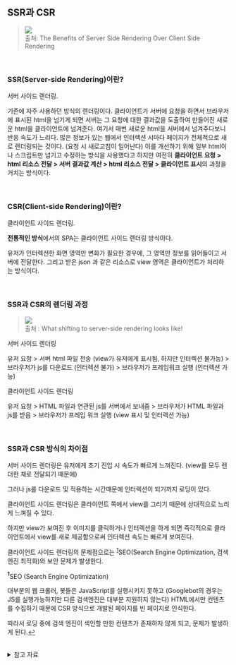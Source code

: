 ## SSR과 CSR
<blockquote cite="https://medium.com/walmartglobaltech/the-benefits-of-server-side-rendering-over-client-side-rendering-5d07ff2cefe8">
<p> <img src="https://img1.daumcdn.net/thumb/R1280x0/?scode=mtistory2&fname=https%3A%2F%2Fblog.kakaocdn.net%2Fdn%2F3GTws%2FbtqFURvXr0y%2FFO9BlRE4NnPSs3I1BTh7Ik%2Fimg.png"></img>
<br>
출처: The Benefits of Server Side Rendering Over Client Side Rendering 
</p>
</blockquote>
<br>

### SSR(Server-side Rendering)이란?
서버 사이드 렌더링.

기존에 자주 사용하던 방식의 렌더링이다. 클라이언트가 서버에 요청을 하면서 브라우저에 표시된 html을 넘기게 되면 서버는 그 요청에 대한 결과값을 도출하여 만들어진 새로운 html을 클라이언트에 넘겨준다. 여기서 매번 새로운 html을 서버에서 넘겨주다보니 반응 속도가 느리다. 많은 정보가 있는 웹에서 인터렉션 시마다 페이지가 전체적으로 새로 렌더링되는 것이다. (요청 시 새로고침이 일어난다) 이를 개선하기 위해 일부 html이나 스크립트만 넘기고 수정하는 방식을 사용했다고 하지만 여전히 <b>클라이언트 요청 > html 리소스 전달 > 서버 결과값 계산 > html 리소스 전달 > 클라이언트 표시</b>의 과정을 거치는 방식이다.

<br>

### CSR(Client-side Rendering)이란?
클라이언트 사이드 렌더링.

<strong>전통적인 방식</strong>에서의 SPA는 클라이언트 사이드 렌더링 방식이다.

유저가 인터렉션한 화면 영역만 변화가 필요한 경우에, 그 영역만 정보를 읽어들이고 서버에 전달한다. 그리고 받은 json 과 같은 리소스로 view 영역은 클라이언트가 처리하는 방식이다. 

<br>

### SSR과 CSR의 렌더링 과정

<blockquote cite="https://www.truebil.com/blog/what-shifting-to-server-side-rendering-looks-like">
<p> <img src="https://img1.daumcdn.net/thumb/R1280x0/?scode=mtistory2&fname=https%3A%2F%2Fblog.kakaocdn.net%2Fdn%2FdXTzOU%2FbtqFUAnIVR3%2FfEJwoZ6tMNnjWskLynCzi0%2Fimg.png"></img>
<br>
출처 : What shifting to server-side rendering looks like!
</p>
</blockquote>
서버 사이드 렌더링

유저 요청 > 서버 html 파일 전송 (view가 유저에게 표시됨, 하지만 인터렉션 불가능) > 브라우저가 js를 다운로드 (인터렉션 불가) > 브라우저가 프레임워크 실행 (인터렉션 가능)

클라이언트 사이드 렌더링

유저 요청 > HTML 파일과 연관된 js를 서버에서 보내줌 > 브라우저가 HTML 파일과 js를 받음 > 브라우저가 프레임 워크 실행 (view 표시 및 인터렉션 가능)

<br>


### SSR과 CSR 방식의 차이점

서버 사이드 렌더링은 유저에게 초기 진입 시 속도가 빠르게 느껴진다. (view를 모두 렌더한 채로 전달되기 때문에)

그러나 js를 다운로드 및 적용하는 시간때문에 인터렉션이 되기까지 로딩이 있다.

클라이언트 사이드 렌더링은 클라이언트 쪽에서 view를 그리기 때문에 상대적으로 느리게 느껴질 수 있다.

하지만 view가 보여진 후 이미지를 클릭하거나 인터렉션을 하게 되면 즉각적으로 클라이언트에서 view를 새로 제공함으로써 인터렉션 속도는 빠르게 보여진다.

클라이언트 사이드 렌더링의 문제점으로는 <sup id="seo">[1](#f1)</sup>SEO(Search Engine Optimization, 검색 엔진 최적화)와 보안 문제가 발생한다.


<b id="f1"><sup>1</sup></b>SEO (Search Engine Optimization)

대부분의 웹 크롤러, 봇들은 JavaScript를 실행시키지 못하고 (Googlebot의 경우는 JS를 실행가능하지만 다른 검색엔진은 대부분 지원하지 않는다) HTML에서만 컨텐츠를 수집하기 때문에 CSR 방식으로 개발된 페이지를 빈 페이지로 인식한다.

따라서 로딩 중에 검색 엔진이 색인할 만한 컨텐츠가 존재하지 않게 되고, 문제가 발생하게 된다.[↩](#seo)<br>
<br>

<details>
<summary> 참고 자료 </summary>

https://d2.naver.com/helloworld/7804182

https://velog.io/@zansol/확인하기-서버사이드렌더링SSR-클라이언트사이드렌더링CSR

https://asfirstalways.tistory.com/244

https://www.slipp.net/questions/368
</details>